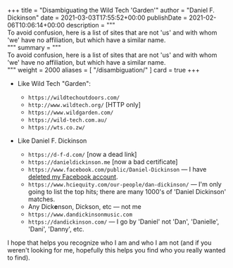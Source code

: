 +++
title = "Disambiguating the Wild Tech 'Garden'"
author = "Daniel F. Dickinson"
date = 2021-03-03T17:55:52+00:00
publishDate = 2021-02-06T10:06:14+00:00
description = """\
To avoid confusion, here is a list of sites that are not 'us' and with whom \
'we' have no affiliation, but which have a similar name.\
"""
summary = """\
To avoid confusion, here is a list of sites that are not 'us' and with whom \
'we' have no affiliation, but which have a similar name.\
"""
weight = 2000
aliases = [
	"/disambiguation/"
]
card = true
+++

* Like Wild Tech "Garden":
  * `https://wildtechoutdoors.com/`
  * `http://www.wildtech.org/` [HTTP only]
  * `https://www.wildgarden.com/`
  * `https://wild-tech.com.au/`
  * `https://wts.co.zw/`

* Like Daniel F. Dickinson
  * ``https://d-f-d.com/`` [now a dead link]
  * ``https://danieldickinson.me`` [now a bad certificate]
  * ``https://www.facebook.com/public/Daniel-Dickinson`` — I have [deleted my Facebook account](https://www.princesandmadmen.ca/blog/risking-portal-to-the-void/).
  * ``https://www.hciequity.com/our-people/dan-dickinson/`` — I'm only going to list the top hits; there are many 1000's of 'Daniel Dickinson' matches.
  * Any Dick**e**nson, Dickson, etc — not me
  * ``https://www.dandickinsonmusic.com``
  * ``https://dandickinson.com/`` — I go by 'Daniel' not 'Dan', 'Danielle', 'Dani', 'Danny', etc.

I hope that helps you recognize who I am and who I am not (and if you weren't looking for me, hopefully this helps you find who you really wanted to find).

